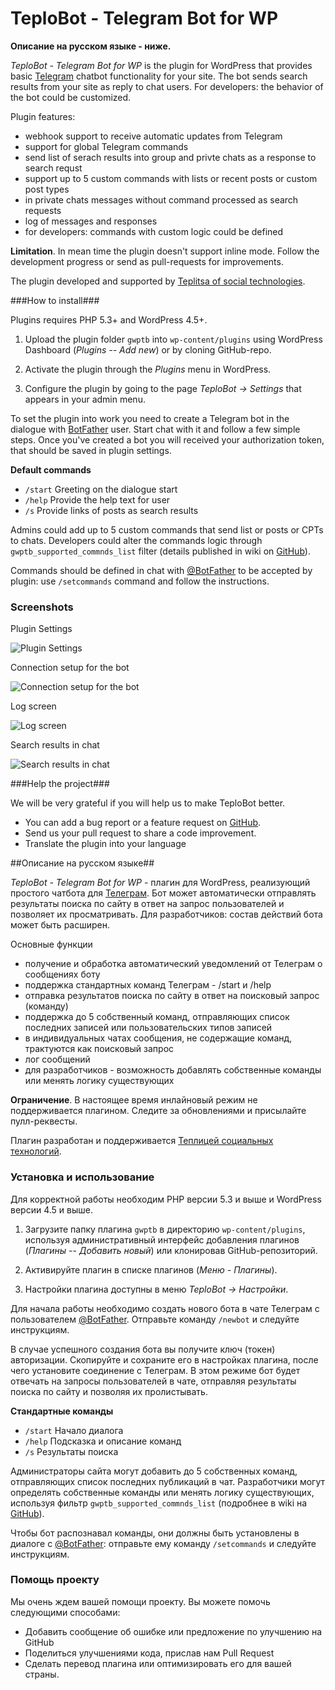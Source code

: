 # TeploBot - Telegram Bot for WP

**Описание на русском языке - ниже.**

*TeploBot - Telegram Bot for WP* is the plugin for WordPress that provides basic [Telegram](https://telegram.org/) chatbot functionality for your site. The bot sends search results from your site as reply to chat users. For developers: the behavior of the bot could be customized.

Plugin features:

* webhook support to receive automatic updates from Telegram
* support for global Telegram commands
* send list of serach results into group and privte chats as a response to search requst
* support up to 5 custom commands with lists or recent posts or custom post types
* in private chats messages without command processed as search requests 
* log of messages and responses
* for developers: commands with custom logic could be defined

**Limitation**. In mean time the plugin doesn't support inline mode. Follow the development progress or send as pull-requests for improvements.

The plugin developed and supported by [Teplitsa of social technologies](https://te-st.ru/).

###How to install###

Plugins requires PHP 5.3+ and WordPress 4.5+.

1. Upload the plugin folder `gwptb` into `wp-content/plugins` using WordPress Dashboard (_Plugins -- Add new_) or by cloning GitHub-repo.

2. Activate the plugin through the _Plugins_ menu in WordPress.

3. Configure the plugin by going to the page _TeploBot -> Settings_ that appears in your admin menu.

To set the plugin into work you need to create a Telegram bot in the dialogue with <a href="https://telegram.me/botfather" target="_blank">BotFather</a> user. Start chat with it and follow a few simple steps. Once you've created a bot you will received your authorization token, that should be saved in plugin settings.

**Default commands**

* `/start` Greeting on the dialogue start
* `/help` Provide the help text for user
* `/s` Provide links of posts as search results

Admins could add up to 5 custom commands that send list or posts or CPTs to chats. Developers could alter the commands logic through `gwptb_supported_commnds_list` filter (details published in wiki on  [GitHub](https://github.com/Teplitsa/GWPTB)).

Commands should be defined in chat with [@BotFather](https://telegram.me/botfather) to be accepted by plugin: use `/setcommands` command and follow the instructions. 

### Screenshots ###

Plugin Settings

![Plugin Settings](https://itv.te-st.ru/wp-content/uploads/gwptb-screenshot-1.png)

Connection setup for the bot

![Connection setup for the bot](https://itv.te-st.ru/wp-content/uploads/gwptb-screenshot-2.png)

Log screen

![Log screen](https://itv.te-st.ru/wp-content/uploads/gwptb-screenshot-3.png)

Search results in chat

![Search results in chat](https://itv.te-st.ru/wp-content/uploads/gwptb-screenshot-4.png)


###Help the project###

We will be very grateful if you will help us to make TeploBot better.

* You can add a bug report or a feature request on [GitHub](https://github.com/Teplitsa/GWPTB/issues).
* Send us your pull request to share a code improvement.
* Translate the plugin into your language


##Описание на русском языке##

*TeploBot - Telegram Bot for WP* - плагин для WordPress, реализующий простого чатбота для [Телеграм](https://telegram.org/). Бот может автоматически отправлять результаты поиска по сайту в ответ на запрос пользователей и позволяет их просматривать. Для разработчиков: состав действий бота может быть расширен. 

Основные функции

* получение и обработка автоматический уведомлений от Телеграм о сообщениях боту
* поддержка стандартных команд Телеграм - /start и /help
* отправка результатов поиска по сайту в ответ на поисковый запрос (команду)
* поддержка до 5 собственный команд, отправляющих список последних записей или пользовательских типов записей
* в индивидуальных чатах сообщения, не содержащие команд, трактуются как поисковый запрос 
* лог сообщений
* для разработчиков - возможность добавлять собственные команды или менять логику существующих

**Ограничение**. В настоящее время инлайновый режим не поддерживается плагином. Следите за обновлениями и присылайте пулл-реквесты.

Плагин разработан и поддерживается [Теплицей социальных технологий](https://te-st.ru/).

### Установка и использование ###

Для корректной работы необходим PHP версии 5.3 и выше и WordPress версии 4.5 и выше.

1. Загрузите папку плагина `gwptb` в директорию `wp-content/plugins`, используя административный интерфейс добавления плагинов (_Плагины -- Добавить новый_)
или клонировав GitHub-репозиторий.

2. Активируйте плагин в списке плагинов (_Меню - Плагины_).

3. Настройки плагина доступны в меню _TeploBot -> Настройки_. 

Для начала работы необходимо создать нового бота в чате Телеграм с пользователем [@BotFather](https://telegram.me/botfather). Отправьте команду `/newbot` и следуйте инструкциям.

В случае успешного создания бота вы получите ключ (токен) авторизации. Скопируйте и сохраните его в настройках плагина, после чего установите соединение с Телеграм. В этом режиме бот будет отвечать на запросы пользователей в чате, отправляя результаты поиска по сайту и позволяя их пролистывать. 

**Стандартные команды**

* `/start` Начало диалога
* `/help`  Подсказка и описание команд
* `/s`  Результаты поиска

Администраторы сайта могут добавить до 5 собственных команд, отправляющих список последних публикаций в чат. Разработчики могут определять собственные команды или менять логику существующих, используя фильтр `gwptb_supported_commnds_list` (подробнее в wiki на [GitHub](https://github.com/Teplitsa/GWPTB)).

Чтобы бот распознавал команды, они должны быть установлены в диалоге с [@BotFather](https://telegram.me/botfather): отправьте ему команду `/setcommands` и следуйте инструкциям. 

### Помощь проекту ###

Мы очень ждем вашей помощи проекту. Вы можете помочь следующими способами:

* Добавить сообщение об ошибке или предложение по улучшению на GitHub
* Поделиться улучшениями кода, прислав нам Pull Request
* Сделать перевод плагина или оптимизировать его для вашей страны.
